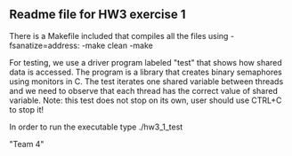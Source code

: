 Readme file for HW3 exercise 1
------------------------------
There is a Makefile included that compiles all the files using -fsanatize=address:
-make clean
-make

For testing, we use a driver program labeled "test" that shows how shared data is accessed.
The program is a library that creates binary semaphores using monitors in C.
The test iterates one shared variable between threads and we need to observe that each thread has the correct value of shared variable.
Note: this test does not stop on its own, user should use CTRL+C to stop it!

In order to run the executable type ./hw3_1_test

"Team 4"